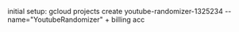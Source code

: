 initial setup: 
gcloud projects create youtube-randomizer-1325234 --name="YoutubeRandomizer" + billing acc
